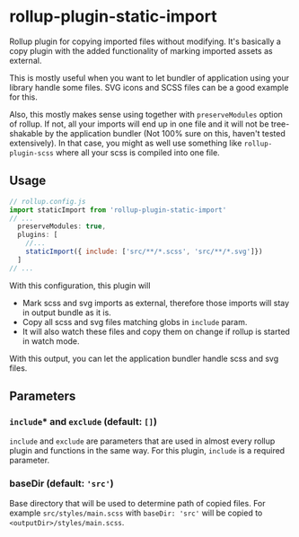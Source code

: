 # rollup-plugin-static-import

Rollup plugin for copying imported files without modifying. It's basically a
copy plugin with the added functionality of marking imported assets as external.

This is mostly useful when you want to let bundler of application using your
library handle some files. SVG icons and SCSS files can be a good example for
this.

Also, this mostly makes sense using together with `preserveModules` option of
rollup. If not, all your imports will end up in one file and it will not be
tree-shakable by the application bundler (Not 100% sure on this, haven't tested
extensively). In that case, you might as well use something like
`rollup-plugin-scss` where all your scss is compiled into one file.

## Usage

```js
// rollup.config.js
import staticImport from 'rollup-plugin-static-import'
// ...
  preserveModules: true,
  plugins: [
    //...
    staticImport({ include: ['src/**/*.scss', 'src/**/*.svg']})
  ]
// ...
```

With this configuration, this plugin will
* Mark scss and svg imports as external, therefore those imports will stay in
output bundle as it is.
* Copy all scss and svg files matching globs in `include` param.
* It will also watch these files and copy them on change if rollup is started
in watch mode.

With this output, you can let the application bundler handle scss and svg files.

## Parameters

### `include`* and `exclude` (default: `[]`)
`include` and `exclude` are parameters that are used in almost every rollup
plugin and functions in the same way. For this plugin, `include` is a required
parameter.

### baseDir (default: `'src'`)
Base directory that will be used to determine path of copied files. For example
`src/styles/main.scss` with `baseDir: 'src'` will be copied to
`<outputDir>/styles/main.scss`.
